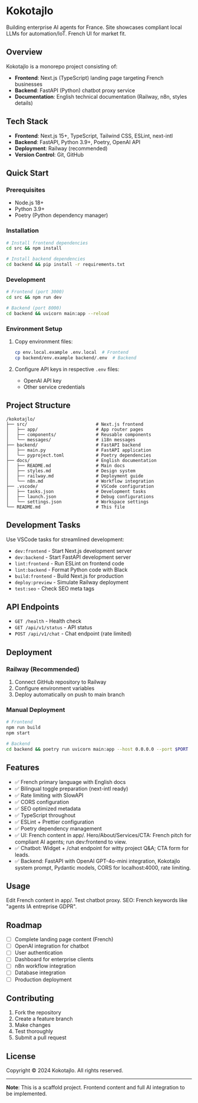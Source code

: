 # Kokotajlo

Building enterprise AI agents for France. Site showcases compliant local LLMs for automation/IoT. French UI for market fit.

## Overview

Kokotajlo is a monorepo project consisting of:
- **Frontend**: Next.js (TypeScript) landing page targeting French businesses
- **Backend**: FastAPI (Python) chatbot proxy service
- **Documentation**: English technical documentation (Railway, n8n, styles details)

## Tech Stack

- **Frontend**: Next.js 15+, TypeScript, Tailwind CSS, ESLint, next-intl
- **Backend**: FastAPI, Python 3.9+, Poetry, OpenAI API
- **Deployment**: Railway (recommended)
- **Version Control**: Git, GitHub

## Quick Start

### Prerequisites
- Node.js 18+
- Python 3.9+
- Poetry (Python dependency manager)

### Installation

```bash
# Install frontend dependencies
cd src && npm install

# Install backend dependencies
cd backend && pip install -r requirements.txt
```

### Development

```bash
# Frontend (port 3000)
cd src && npm run dev

# Backend (port 8000)
cd backend && uvicorn main:app --reload
```

### Environment Setup

1. Copy environment files:
   ```bash
   cp env.local.example .env.local  # Frontend
   cp backend/env.example backend/.env  # Backend
   ```

2. Configure API keys in respective `.env` files:
   - OpenAI API key
   - Other service credentials

## Project Structure

```
/kokotajlo/
├── src/                          # Next.js frontend
│   ├── app/                      # App router pages
│   ├── components/               # Reusable components
│   └── messages/                 # i18n messages
├── backend/                      # FastAPI backend
│   ├── main.py                   # FastAPI application
│   └── pyproject.toml            # Poetry dependencies
├── docs/                         # English documentation
│   ├── README.md                 # Main docs
│   ├── styles.md                 # Design system
│   ├── railway.md                # Deployment guide
│   └── n8n.md                    # Workflow integration
├── .vscode/                      # VSCode configuration
│   ├── tasks.json                # Development tasks
│   ├── launch.json               # Debug configurations
│   └── settings.json             # Workspace settings
└── README.md                     # This file
```

## Development Tasks

Use VSCode tasks for streamlined development:

- `dev:frontend` - Start Next.js development server
- `dev:backend` - Start FastAPI development server
- `lint:frontend` - Run ESLint on frontend code
- `lint:backend` - Format Python code with Black
- `build:frontend` - Build Next.js for production
- `deploy:preview` - Simulate Railway deployment
- `test:seo` - Check SEO meta tags

## API Endpoints

- `GET /health` - Health check
- `GET /api/v1/status` - API status
- `POST /api/v1/chat` - Chat endpoint (rate limited)

## Deployment

### Railway (Recommended)

1. Connect GitHub repository to Railway
2. Configure environment variables
3. Deploy automatically on push to main branch

### Manual Deployment

```bash
# Frontend
npm run build
npm start

# Backend
cd backend && poetry run uvicorn main:app --host 0.0.0.0 --port $PORT
```

## Features

- ✅ French primary language with English docs
- ✅ Bilingual toggle preparation (next-intl ready)
- ✅ Rate limiting with SlowAPI
- ✅ CORS configuration
- ✅ SEO optimized metadata
- ✅ TypeScript throughout
- ✅ ESLint + Prettier configuration
- ✅ Poetry dependency management
- ✅ UI: French content in app/. Hero/About/Services/CTA: French pitch for compliant AI agents; run dev:frontend to view.
- ✅ Chatbot: Widget + /chat endpoint for witty project Q&A; CTA form for leads.
- ✅ Backend: FastAPI with OpenAI GPT-4o-mini integration, Kokotajlo system prompt, Pydantic models, CORS for localhost:4000, rate limiting.

## Usage

Edit French content in app/. Test chatbot proxy. SEO: French keywords like "agents IA entreprise GDPR".

## Roadmap

- [ ] Complete landing page content (French)
- [ ] OpenAI integration for chatbot
- [ ] User authentication
- [ ] Dashboard for enterprise clients
- [ ] n8n workflow integration
- [ ] Database integration
- [ ] Production deployment

## Contributing

1. Fork the repository
2. Create a feature branch
3. Make changes
4. Test thoroughly
5. Submit a pull request

## License

Copyright © 2024 Kokotajlo. All rights reserved.

---

**Note**: This is a scaffold project. Frontend content and full AI integration to be implemented.
